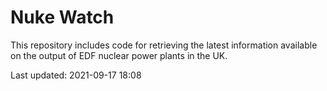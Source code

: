 # Nuke Watch

This repository includes code for retrieving the latest information available on the output of EDF nuclear power plants in the UK.

Last updated: 2021-09-17 18:08